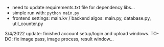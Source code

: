 - need to update requirements.txt file for dependency libs...
- simple run with: `python main.py`
- frontend settings: main.kv / backend algos: main.py, database.py, util_counter.py

3/4/2022 update: finished account setup/login and upload windows. TO-DO: fix image pass, image process, result window...